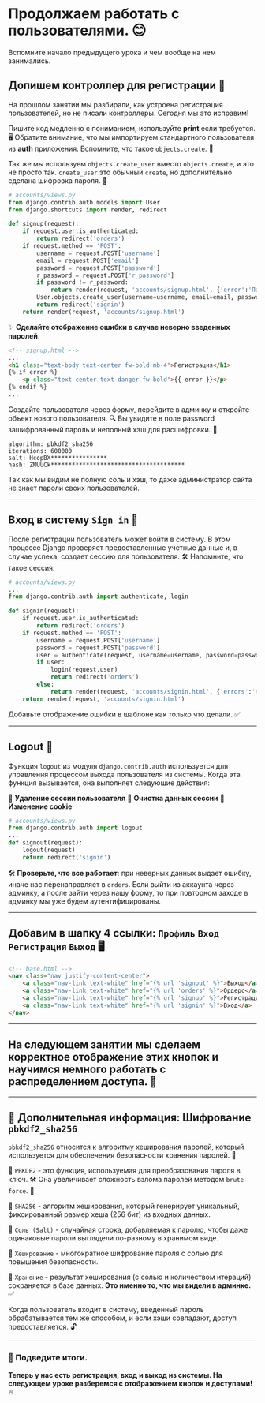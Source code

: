 # Продолжаем работать с пользователями. 😊

Вспомните начало предыдущего урока и чем вообще на нем занимались.

## Допишем контроллер для регистрации 🚀

На прошлом занятии мы разбирали, как устроена регистрация пользователей, но не писали контроллеры. Сегодня мы это исправим! 

Пишите код медленно с пониманием, используйте **print** если требуется. 🖥️
Обратите внимание, что мы импортируем стандартного пользователя из **auth** приложения.
Вспомните, что такое `objects.create`. 🤔

Так же мы используем `objects.create_user` вместо `objects.create`, и это не просто так.
`create_user` это обычный `create`, но дополнительно сделана шифровка пароля. 🔐

```python
# accounts/views.py
from django.contrib.auth.models import User
from django.shortcuts import render, redirect

def signup(request):
    if request.user.is_authenticated:
        return redirect('orders')
    if request.method == 'POST':
        username = request.POST['username']
        email = request.POST['email']
        password = request.POST['password']
        r_password = request.POST['r_password']
        if password != r_password:
            return render(request, 'accounts/signup.html', {'error':'Пароли не совпадают'})
        User.objects.create_user(username=username, email=email, password=password)
        return redirect('signin')
    return render(request, 'accounts/signup.html')
```

✨ **Сделайте отображение ошибки в случае неверно введенных паролей.**

```html
<!-- signup.html -->
...
<h1 class="text-body text-center fw-bold mb-4">Регистрация</h1>
{% if error %}
    <p class="text-center text-danger fw-bold">{{ error }}</p>
{% endif %}
...
```
Создайте пользователя через форму, перейдите в админку и откройте объект нового пользователя. 🔍
Вы увидите в поле password зашифрованный пароль и неполный хэш для расшифровки. 🔑

```
algorithm: pbkdf2_sha256
iterations: 600000 
salt: HcopBX**************** 
hash: ZMUUCk**************************************
```

Так как мы видим не полную соль и хэш, то даже администратор сайта не знает пароли своих пользователей.

---

## Вход в систему `Sign in` 🔑

После регистрации пользователь может войти в систему.
В этом процессе Django проверяет предоставленные учетные данные и, в случае успеха, создает сессию для пользователя. 🛠️ Напомните, что такое сессия.

```python
# accounts/views.py
...
from django.contrib.auth import authenticate, login

def signin(request):
    if request.user.is_authenticated:
        return redirect('orders')
    if request.method == 'POST':
        username = request.POST['username']
        password = request.POST['password']
        user = authenticate(request, username=username, password=password)
        if user:
            login(request,user)
            return redirect('orders')
        else:
            return render(request, 'accounts/signin.html', {'errors':'Неверные данные'})
    return render(request, 'accounts/signin.html')
```

Добавьте отображение ошибки в шаблоне как только что делали. ✅

---

## Logout 🚪

Функция `logout` из модуля `django.contrib.auth` используется для управления процессом выхода пользователя из системы. Когда эта функция вызывается, она выполняет следующие действия:

🔹 **Удаление сессии пользователя**
🔹 **Очистка данных сессии**
🔹 **Изменение cookie**

```python
# accounts/views.py
from django.contrib.auth import logout
...
def signout(request):
    logout(request)
    return redirect('signin')
```

🛠️ **Проверьте, что все работает**: при неверных данных выдает ошибку, иначе нас перенаправляет в `orders`. Если выйти из аккаунта через админку, а после зайти через нашу форму, то при повторном заходе в админку мы уже будем аутентифицированы.

---

## Добавим в шапку 4 ссылки: `Профиль` `Вход` `Регистрация` `Выход` 🖥️

```html
<!-- base.html -->
<nav class="nav justify-content-center"> 
    <a class="nav-link text-white" href="{% url 'signout' %}">Выход</a>
    <a class="nav-link text-white" href="{% url 'orders' %}">Ордерс</a> 
    <a class="nav-link text-white" href="{% url 'signup' %}">Регистрация</a>
    <a class="nav-link text-white" href="{% url 'signin' %}">Вход</a> 
</nav>
```

---

## На следующем занятии мы сделаем корректное отображение этих кнопок и научимся немного работать с распределением доступа. 🚀

---

## 🔐 Дополнительная информация: Шифрование `pbkdf2_sha256`

`pbkdf2_sha256` относится к алгоритму хеширования паролей, который используется для обеспечения безопасности хранения паролей. 💾

🔹 `PBKDF2` - это функция, используемая для преобразования пароля в ключ. 🛠️ Она увеличивает сложность взлома паролей методом `brute-force`. 🤖

🔹 `SHA256` - алгоритм хеширования, который генерирует уникальный, фиксированный размер хеша (256 бит) из входных данных.

🔹 `Соль (Salt)` - случайная строка, добавляемая к паролю, чтобы даже одинаковые пароли выглядели по-разному в хранимом виде.

🔹 `Хеширование` - многократное шифрование пароля с солью для повышения безопасности.

🔹 `Хранение` - результат хеширования (с солью и количеством итераций) сохраняется в базе данных. **Это именно то, что мы видели в админке.** ✅

Когда пользователь входит в систему, введенный пароль обрабатывается тем же способом, и если хэши совпадают, доступ предоставляется. 🔓

---

### 📌 Подведите итоги. 
**Теперь у нас есть регистрация, вход и выход из системы. На следующем уроке разберемся с отображением кнопок и доступами!** 🔥

